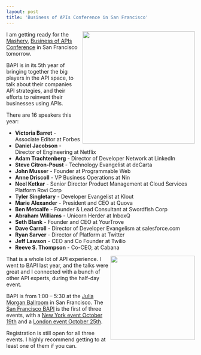 ```yaml
---
layout: post
title: 'Business of APIs Conference in San Francisco'
---
```

<p><a title="Business of APIs Conference" href="http://apiconference.com/"><img src="http://kinlane-productions.s3.amazonaws.com/events/Business-of-APIs-Conference-2011.png" alt="" width="300" align="right" /></a></p>
<p>I am getting ready for the <a title="Mashery" href="http://www.mashery.com">Mashery</a>, <a title="Business of APIs Conference" href="http://apiconference.com/">Business of APIs Conference</a> in San Francisco tomorrow.</p>
<p>BAPI is in its 5th year of bringing together the big players in the API space, to talk about their companies API strategies, and their efforts to reinvent their businesses using APIs.</p>
<p>There are 16 speakers this year:</p>
<ul class="mainlist">
<li><strong>Victoria Barret</strong> - Associate Editor at Forbes</li>
<li><strong>Daniel Jacobson</strong> -  Director of Engineering at Netflix</li>
<li><strong>Adam Trachtenberg</strong> -  Director of Developer Network at LinkedIn</li>
<li><strong>Steve Citron-Poust</strong> -  Technology Evangelist at deCarta</li>
<li><strong>John Musser</strong> -  Founder at Programmable Web</li>
<li><strong>Anne Driscoll</strong> -  VP Business Operations at Nin</li>
<li><strong>Neel Ketkar</strong> -  Senior Director Product Management at Cloud Services Platform Rovi Corp</li>
<li><strong>Tyler Singletary</strong> -  Developer Evangelist at Klout</li>
<li><strong>Marie Alexander</strong> -  President and CEO at Quova</li>
<li><strong>Ben Metcalfe</strong> -  Founder &amp; Lead Consultant at Swordfish Corp</li>
<li><strong>Abraham Williams</strong> -  Unicorn Herder at InboxQ</li>
<li><strong>Seth Blank</strong> -  Founder and CEO at YourTrove</li>
<li><strong>Dave Carroll</strong> -  Director of Developer Evangelism at salesforce.com</li>
<li><strong>Ryan Sarver</strong> -  Director of Platform at Twitter</li>
<li><strong>Jeff Lawson</strong> -  CEO and Co Founder at Twilio</li>
<li><strong>Reeve S. Thompson</strong> -  Co-CEO, at Cabana</li>
</ul>
<p><img src="http://kinlane-productions.s3.amazonaws.com/events/business-of-apis-audience.jpg" alt="" width="225" align="right" /></p>
<p>That is a whole lot of API experience.  I went to BAPI last year, and the talks were great and I connected with a bunch of other API experts, during the half-day event.</p>
<p>BAPI is from 1:00 &ndash; 5:30 at the <a title="Julia Morgan Ballroom" href="http://www.juliamorganballroom.com/">Julia Morgan Ballroom</a> in San Francisco.  The <a title="San Francisco BAPI" href="http://www.eventbrite.com/event/1825463009?ref=ebtn">San Francisco BAPI</a> is the first of three events, with a&nbsp;<a title="New York event October 19th" href="http://www.eventbrite.com/event/2025693905?ref=ebtn">New York event October 19th</a> and a <a title="London event October 25th" href="http://www.eventbrite.com/event/2025746061?ref=ebtn">London event October 25th</a>.</p>
<p>Registration is still open for all three events. I highly recommend getting to at least one of them if you can.</p>